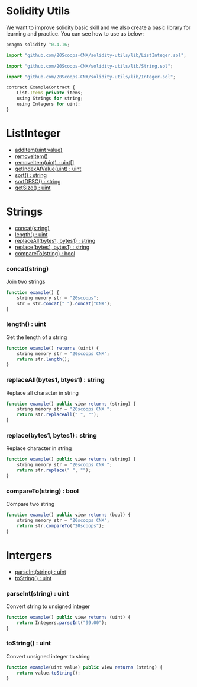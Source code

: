 # Solidity Utils

We want to improve solidity basic skill and we also create a basic library for learning and practice. You can see how to use as below:

```javascript
pragma solidity ^0.4.16;

import "github.com/20Scoops-CNX/solidity-utils/lib/ListInteger.sol";

import "github.com/20Scoops-CNX/solidity-utils/lib/String.sol";

import "github.com/20Scoops-CNX/solidity-utils/lib/Integer.sol";

contract ExampleContract {
    List.Items private items;
    using Strings for string;
    using Integers for uint;
}
```

# ListInteger
- [addItem\(uint value\)](#concat--string)
- [removeItem\()](#length--uint)
- [removeItem\(uint) : uint[]](#replaceAll--uint[])
- [getIndexAtValue\(uint) : uint](#getIndexAtValue--uint)
- [sort\() : string](#sort)
- [sortDESC\() : string](#sortDESC)
- [getSize\() : uint](#getSize--uint)

# Strings
- [concat\(string\)](#concatstring)
- [length\() : uint](#length--uint)
- [replaceAll\(bytes1, bytes1) : string](#replaceAllbytes1-btyes1--string)
- [replace\(bytes1, bytes1) : string](#replacebytes1-bytes1--string)
- [compareTo\(string) : bool](#compareTostring--bool)

### concat(string)

Join two strings

```javascript
function example() {
    string memory str = "20scoops";
    str = str.concat(" ").concat("CNX");
}
```

### length() : uint

Get the length of a string

```javascript
function example() returns (uint) {
    string memory str = "20scoops CNX";
    return str.length();
}
```

### replaceAll(bytes1, btyes1) : string

Replace all character in string

```javascript
function example() public view returns (string) {
    string memory str = "20scoops CNX ";
    return str.replaceAll(" ", "");
}
```

### replace(bytes1, bytes1) : string

Replace character in string

```javascript
function example() public view returns (string) {
    string memory str = "20scoops CNX ";
    return str.replace(" ", "");
}
```

### compareTo(string) : bool

Compare two string

```javascript
function example() public view returns (bool) {
    string memory str = "20scoops CNX";
    return str.compareTo("20scoops");
}
```

# Intergers
- [parseInt\(string\) : uint](#parseintstring--uint)
- [toString\() : uint](#tostring--uint)

### parseInt(string) : uint 

Convert string to unsigned integer

```javascript
function example() public view returns (uint) {
    return Integers.parseInt("99.00");
}
```

### toString() : uint

Convert unsigned integer to string

```javascript
function example(uint value) public view returns (string) {
    return value.toString();
}
```